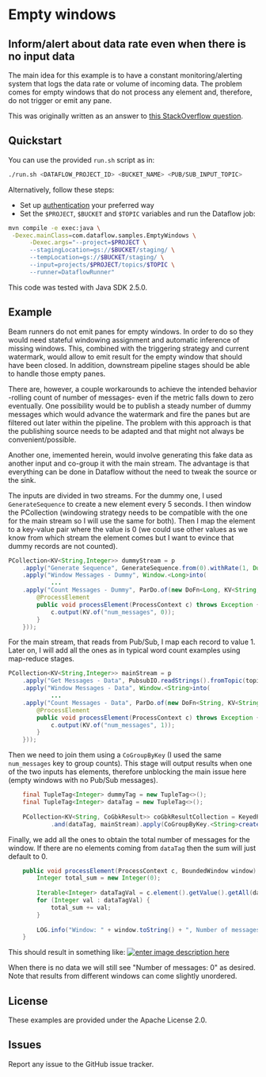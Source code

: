 # Empty windows
## Inform/alert about data rate even when there is no input data

The main idea for this example is to have a constant monitoring/alerting system that logs the data rate or volume of incoming data. The problem comes for empty windows that do not process any element and, therefore, do not trigger or emit any pane.

This was originally written as an answer to [this StackOverflow question](https://stackoverflow.com/questions/54503190/live-monitoring-using-apache-beam/54543527#54543527).

## Quickstart

You can use the provided `run.sh` script as in:
``` bash
./run.sh <DATAFLOW_PROJECT_ID> <BUCKET_NAME> <PUB/SUB_INPUT_TOPIC>
```

Alternatively, follow these steps:
* Set up [authentication](https://cloud.google.com/docs/authentication/) your preferred way 
* Set the `$PROJECT`, `$BUCKET` and `$TOPIC` variables and run the Dataflow job:
``` bash
mvn compile -e exec:java \
 -Dexec.mainClass=com.dataflow.samples.EmptyWindows \
      -Dexec.args="--project=$PROJECT \
      --stagingLocation=gs://$BUCKET/staging/ \
      --tempLocation=gs://$BUCKET/staging/ \
      --input=projects/$PROJECT/topics/$TOPIC \
      --runner=DataflowRunner"
```
This code was tested with Java SDK 2.5.0.

## Example

Beam runners do not emit panes for empty windows. In order to do so they would need stateful windowing assignment and automatic inference of missing windows. This, combined with the triggering strategy and current watermark, would allow to emit result for the empty window that should have been closed. In addition, downstream pipeline stages should be able to handle those empty panes. 

There are, however, a couple workarounds to achieve the intended behavior -rolling count of number of messages- even if the metric falls down to zero eventually. One possibility would be to publish a steady number of dummy messages which would advance the watermark and fire the panes but are filtered out later within the pipeline. The problem with this approach is that the publishing source needs to be adapted and that might not always be convenient/possible. 

Another one, imemented herein, would involve generating this fake data as another input and co-group it with the main stream. The advantage is that everything can be done in Dataflow without the need to tweak the source or the sink.

The inputs are divided in two streams. For the dummy one, I used `GenerateSequence` to create a new element every 5 seconds. I then window the PCollection (windowing strategy needs to be compatible with the one for the main stream so I will use the same for both). Then I map the element to a key-value pair where the value is 0 (we could use other values as we know from which stream the element comes but I want to evince that dummy records are not counted).

```java
PCollection<KV<String,Integer>> dummyStream = p
	.apply("Generate Sequence", GenerateSequence.from(0).withRate(1, Duration.standardSeconds(5)))
	.apply("Window Messages - Dummy", Window.<Long>into(
			...
	.apply("Count Messages - Dummy", ParDo.of(new DoFn<Long, KV<String, Integer>>() {
		@ProcessElement
		public void processElement(ProcessContext c) throws Exception {
			c.output(KV.of("num_messages", 0));
		}
	}));
```

For the main stream, that reads from Pub/Sub, I map each record to value 1. Later on, I will add all the ones as in typical word count examples using map-reduce stages.

```java
PCollection<KV<String,Integer>> mainStream = p
	.apply("Get Messages - Data", PubsubIO.readStrings().fromTopic(topic))
	.apply("Window Messages - Data", Window.<String>into(
			...
	.apply("Count Messages - Data", ParDo.of(new DoFn<String, KV<String, Integer>>() {
		@ProcessElement
		public void processElement(ProcessContext c) throws Exception {
			c.output(KV.of("num_messages", 1));
		}
	}));
```

Then we need to join them using a `CoGroupByKey` (I used the same `num_messages` key to group counts). This stage will output results when one of the two inputs has elements, therefore unblocking the main issue here (empty windows with no Pub/Sub messages).

```java
    final TupleTag<Integer> dummyTag = new TupleTag<>();
    final TupleTag<Integer> dataTag = new TupleTag<>();
    
    PCollection<KV<String, CoGbkResult>> coGbkResultCollection = KeyedPCollectionTuple.of(dummyTag, dummyStream)
    		.and(dataTag, mainStream).apply(CoGroupByKey.<String>create());
```

Finally, we add all the ones to obtain the total number of messages for the window. If there are no elements coming from `dataTag` then the sum will just default to 0.

```java
    public void processElement(ProcessContext c, BoundedWindow window) {
    	Integer total_sum = new Integer(0);
    
    	Iterable<Integer> dataTagVal = c.element().getValue().getAll(dataTag);
    	for (Integer val : dataTagVal) {
    		total_sum += val;
    	}
    
    	LOG.info("Window: " + window.toString() + ", Number of messages: " + total_sum.toString());
    }
```

This should result in something like: [![enter image description here][1]][1]

When there is no data we will still see "Number of messages: 0" as desired. Note that results from different windows can come slightly unordered.

  [1]: https://i.stack.imgur.com/hcl0d.

## License

These examples are provided under the Apache License 2.0.

## Issues

Report any issue to the GitHub issue tracker.
